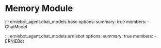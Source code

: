 
# Memory Module

::: erniebot_agent.chat_models.base
    options:
        summary: true
        members:
        - ChatModel

::: erniebot_agent.chat_models.erniebot
    options:
        summary: true
        members:
        - ERNIEBot

